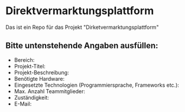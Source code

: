 # Direktvermarktungsplattform
Das ist ein Repo für das Projekt "Dirketvermarktungsplattform"

## Bitte untenstehende Angaben ausfüllen:
- Bereich:
- Projekt-Titel:
- Projekt-Beschreibung:
- Benötigte Hardware:
- Eingesetzte Technologien (Programmiersprache, Frameworks etc.):
- Max. Anzahl Teammitglieder:
- Zuständigkeit:
- E-Mail:
